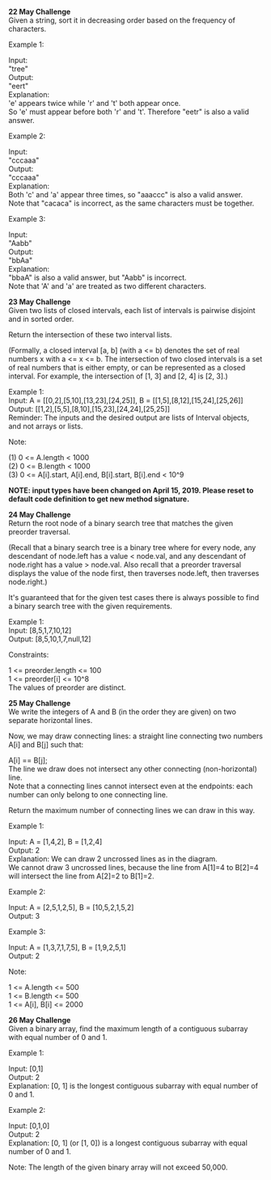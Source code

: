 <strong> 22 May Challenge</strong></br>
Given a string, sort it in decreasing order based on the frequency of characters.</br>

Example 1:</br>

Input:</br>
"tree"</br>
Output:</br>
"eert"</br>
Explanation:</br>
'e' appears twice while 'r' and 't' both appear once.</br>
So 'e' must appear before both 'r' and 't'. Therefore "eetr" is also a valid answer.</br>

Example 2:</br>

Input:</br>
"cccaaa"</br>
Output:</br>
"cccaaa"</br>
Explanation:</br>
Both 'c' and 'a' appear three times, so "aaaccc" is also a valid answer.</br>
Note that "cacaca" is incorrect, as the same characters must be together.</br>

Example 3:</br>

Input:</br>
"Aabb"</br>
Output:</br>
"bbAa"</br>
Explanation:</br>
"bbaA" is also a valid answer, but "Aabb" is incorrect.</br>
Note that 'A' and 'a' are treated as two different characters.</br>

<strong> 23 May Challenge</strong></br>
Given two lists of closed intervals, each list of intervals is pairwise disjoint and in sorted order.</br>

Return the intersection of these two interval lists.</br>

(Formally, a closed interval [a, b] (with a <= b) denotes the set of real numbers x with a <= x <= b.  The intersection of two closed intervals is a set of real numbers that is either empty, or can be represented as a closed interval.  For example, the intersection of [1, 3] and [2, 4] is [2, 3].)</br>

Example 1:</br>
Input: A = [[0,2],[5,10],[13,23],[24,25]], B = [[1,5],[8,12],[15,24],[25,26]]</br>
Output: [[1,2],[5,5],[8,10],[15,23],[24,24],[25,25]]</br>
Reminder: The inputs and the desired output are lists of Interval objects, and not arrays or lists.</br>
 

Note:</br>

(1) 0 <= A.length < 1000</br>
(2) 0 <= B.length < 1000</br>
(3) 0 <= A[i].start, A[i].end, B[i].start, B[i].end < 10^9</br>

<b>NOTE: input types have been changed on April 15, 2019. Please reset to default code definition to get new method signature.</b></br>

<strong>24 May Challenge</strong></br>
Return the root node of a binary search tree that matches the given preorder traversal.</br>

(Recall that a binary search tree is a binary tree where for every node, any descendant of node.left has a value < node.val, and any descendant of node.right has a value > node.val.  Also recall that a preorder traversal displays the value of the node first, then traverses node.left, then traverses node.right.)</br>

It's guaranteed that for the given test cases there is always possible to find a binary search tree with the given requirements.</br>

Example 1:</br>
Input: [8,5,1,7,10,12]</br>
Output: [8,5,10,1,7,null,12]</br>

Constraints:</br>

1 <= preorder.length <= 100</br>
1 <= preorder[i] <= 10^8</br>
The values of preorder are distinct.</br>

<strong> 25 May Challenge</strong></br>
We write the integers of A and B (in the order they are given) on two separate horizontal lines.</br>

Now, we may draw connecting lines: a straight line connecting two numbers A[i] and B[j] such that:</br>

A[i] == B[j];</br>
The line we draw does not intersect any other connecting (non-horizontal) line.</br>
Note that a connecting lines cannot intersect even at the endpoints: each number can only belong to one connecting line.</br>

Return the maximum number of connecting lines we can draw in this way.</br>

Example 1:</br>

Input: A = [1,4,2], B = [1,2,4]</br>
Output: 2</br>
Explanation: We can draw 2 uncrossed lines as in the diagram.</br>
We cannot draw 3 uncrossed lines, because the line from A[1]=4 to B[2]=4 will intersect the line from A[2]=2 to B[1]=2.</br>

Example 2:</br>

Input: A = [2,5,1,2,5], B = [10,5,2,1,5,2]</br>
Output: 3</br>

Example 3:</br>

Input: A = [1,3,7,1,7,5], B = [1,9,2,5,1]</br>
Output: 2</br>
 

Note:</br>

1 <= A.length <= 500</br>
1 <= B.length <= 500</br>
1 <= A[i], B[i] <= 2000</br>


<strong> 26 May Challenge</strong></br>
Given a binary array, find the maximum length of a contiguous subarray with equal number of 0 and 1.</br>

Example 1:</br>

Input: [0,1]</br>
Output: 2</br>
Explanation: [0, 1] is the longest contiguous subarray with equal number of 0 and 1.</br>

Example 2:</br>

Input: [0,1,0]</br>
Output: 2</br>
Explanation: [0, 1] (or [1, 0]) is a longest contiguous subarray with equal number of 0 and 1.</br>

Note: The length of the given binary array will not exceed 50,000.</br>
